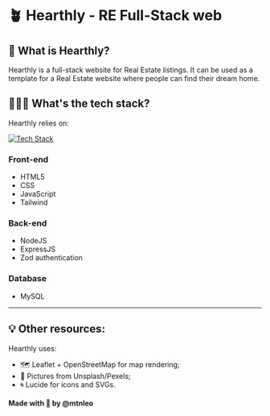 # 🪴 Hearthly - RE Full-Stack web

## 🏡 What is Hearthly?
Hearthly is a full-stack website for Real Estate listings.
It can be used as a template for a Real Estate website where people can find their dream home.

## 👨🏻‍💻 What's the tech stack?
Hearthly relies on:

[![Tech Stack](https://skillicons.dev/icons?i=js,html,css,tailwind,nodejs,expressjs,mysql)](https://skillicons.dev)

### Front-end
- HTML5
- CSS
- JavaScript
- Tailwind

### Back-end
- NodeJS
- ExpressJS
- Zod authentication

### Database
- MySQL

---
## 💡 Other resources:
Hearthly uses:
- 🗺️ Leaflet + OpenStreetMap for map rendering;
- 🌆 Pictures from Unsplash/Pexels;
- 🌀 Lucide for icons and SVGs.

#### Made with 💜 by @mtnleo
